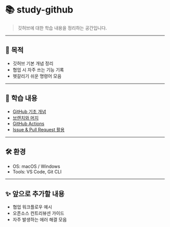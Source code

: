# 📚 study-github
> 깃허브에 대한 학습 내용을 정리하는 공간입니다.  

---

## 🚀 목적
- 깃허브 기본 개념 정리
- 협업 시 자주 쓰는 기능 기록
- 헷갈리기 쉬운 명령어 모음

---

## 📖 학습 내용
- [GitHub 기초 개념](docs/basic.md)
- [브랜치와 머지](docs/branch-merge.md)
- [GitHub Actions](docs/github-actions.md)
- [Issue & Pull Request 활용](docs/issue-pr.md)

---

## 🛠️ 환경
- OS: macOS / Windows
- Tools: VS Code, Git CLI

---

## ✨ 앞으로 추가할 내용
- 협업 워크플로우 예시
- 오픈소스 컨트리뷰션 가이드
- 자주 발생하는 에러 해결 모음
